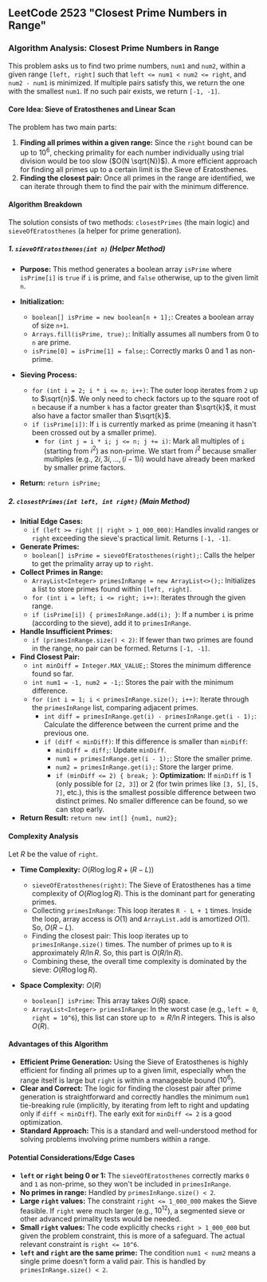 LeetCode 2523 "Closest Prime Numbers in Range"
---

### **Algorithm Analysis: Closest Prime Numbers in Range**

This problem asks us to find two prime numbers, `num1` and `num2`, within a given range `[left, right]` such that `left <= num1 < num2 <= right`, and `num2 - num1` is minimized. If multiple pairs satisfy this, we return the one with the smallest `num1`. If no such pair exists, we return `[-1, -1]`.

#### **Core Idea: Sieve of Eratosthenes and Linear Scan**

The problem has two main parts:
1.  **Finding all primes within a given range:** Since the `right` bound can be up to $10^6$, checking primality for each number individually using trial division would be too slow ($O(N \sqrt{N})$). A more efficient approach for finding all primes up to a certain limit is the Sieve of Eratosthenes.
2.  **Finding the closest pair:** Once all primes in the range are identified, we can iterate through them to find the pair with the minimum difference.

#### **Algorithm Breakdown**

The solution consists of two methods: `closestPrimes` (the main logic) and `sieveOfEratosthenes` (a helper for prime generation).

##### **1. `sieveOfEratosthenes(int n)` (Helper Method)**

* **Purpose:** This method generates a boolean array `isPrime` where `isPrime[i]` is `true` if `i` is prime, and `false` otherwise, up to the given limit `n`.
* **Initialization:**
    * `boolean[] isPrime = new boolean[n + 1];`: Creates a boolean array of size `n+1`.
    * `Arrays.fill(isPrime, true);`: Initially assumes all numbers from 0 to `n` are prime.
    * `isPrime[0] = isPrime[1] = false;`: Correctly marks 0 and 1 as non-prime.
* **Sieving Process:**
    * `for (int i = 2; i * i <= n; i++)`: The outer loop iterates from `2` up to $\sqrt{n}$. We only need to check factors up to the square root of `n` because if a number `k` has a factor greater than $\sqrt{k}$, it must also have a factor smaller than $\sqrt{k}$.
    * `if (isPrime[i])`: If `i` is currently marked as prime (meaning it hasn't been crossed out by a smaller prime).
        * `for (int j = i * i; j <= n; j += i)`: Mark all multiples of `i` (starting from $i^2$) as non-prime. We start from $i^2$ because smaller multiples (e.g., $2i, 3i, \dots, (i-1)i$) would have already been marked by smaller prime factors.

* **Return:** `return isPrime;`

##### **2. `closestPrimes(int left, int right)` (Main Method)**

* **Initial Edge Cases:**
    * `if (left >= right || right > 1_000_000)`: Handles invalid ranges or `right` exceeding the sieve's practical limit. Returns `[-1, -1]`.
* **Generate Primes:**
    * `boolean[] isPrime = sieveOfEratosthenes(right);`: Calls the helper to get the primality array up to `right`.
* **Collect Primes in Range:**
    * `ArrayList<Integer> primesInRange = new ArrayList<>();`: Initializes a list to store primes found within `[left, right]`.
    * `for (int i = left; i <= right; i++)`: Iterates through the given range.
    * `if (isPrime[i]) { primesInRange.add(i); }`: If a number `i` is prime (according to the sieve), add it to `primesInRange`.
* **Handle Insufficient Primes:**
    * `if (primesInRange.size() < 2)`: If fewer than two primes are found in the range, no pair can be formed. Returns `[-1, -1]`.
* **Find Closest Pair:**
    * `int minDiff = Integer.MAX_VALUE;`: Stores the minimum difference found so far.
    * `int num1 = -1, num2 = -1;`: Stores the pair with the minimum difference.
    * `for (int i = 1; i < primesInRange.size(); i++)`: Iterate through the `primesInRange` list, comparing adjacent primes.
        * `int diff = primesInRange.get(i) - primesInRange.get(i - 1);`: Calculate the difference between the current prime and the previous one.
        * `if (diff < minDiff)`: If this difference is smaller than `minDiff`:
            * `minDiff = diff;`: Update `minDiff`.
            * `num1 = primesInRange.get(i - 1);`: Store the smaller prime.
            * `num2 = primesInRange.get(i);`: Store the larger prime.
            * `if (minDiff <= 2) { break; }`: **Optimization:** If `minDiff` is 1 (only possible for `[2, 3]`) or 2 (for twin primes like `[3, 5]`, `[5, 7]`, etc.), this is the smallest possible difference between two distinct primes. No smaller difference can be found, so we can stop early.
* **Return Result:** `return new int[] {num1, num2};`

#### **Complexity Analysis**

Let $R$ be the value of `right`.

* **Time Complexity:** $O(R \log \log R + (R - L))$
    * `sieveOfEratosthenes(right)`: The Sieve of Eratosthenes has a time complexity of $O(R \log \log R)$. This is the dominant part for generating primes.
    * Collecting `primesInRange`: This loop iterates `R - L + 1` times. Inside the loop, array access is $O(1)$ and `ArrayList.add` is amortized $O(1)$. So, $O(R - L)$.
    * Finding the closest pair: This loop iterates up to `primesInRange.size()` times. The number of primes up to `R` is approximately $R/\ln R$. So, this part is $O(R/\ln R)$.
    * Combining these, the overall time complexity is dominated by the sieve: $O(R \log \log R)$.

* **Space Complexity:** $O(R)$
    * `boolean[] isPrime`: This array takes $O(R)$ space.
    * `ArrayList<Integer> primesInRange`: In the worst case (e.g., `left = 0`, `right = 10^6`), this list can store up to $\approx R/\ln R$ integers. This is also $O(R)$.

#### **Advantages of this Algorithm**

* **Efficient Prime Generation:** Using the Sieve of Eratosthenes is highly efficient for finding all primes up to a given limit, especially when the range itself is large but `right` is within a manageable bound ($10^6$).
* **Clear and Correct:** The logic for finding the closest pair after prime generation is straightforward and correctly handles the minimum `num1` tie-breaking rule (implicitly, by iterating from left to right and updating only if `diff < minDiff`). The early exit for `minDiff <= 2` is a good optimization.
* **Standard Approach:** This is a standard and well-understood method for solving problems involving prime numbers within a range.

#### **Potential Considerations/Edge Cases**

* **`left` or `right` being 0 or 1:** The `sieveOfEratosthenes` correctly marks `0` and `1` as non-prime, so they won't be included in `primesInRange`.
* **No primes in range:** Handled by `primesInRange.size() < 2`.
* **Large `right` values:** The constraint `right <= 1_000_000` makes the Sieve feasible. If `right` were much larger (e.g., $10^{12}$), a segmented sieve or other advanced primality tests would be needed.
* **Small `right` values:** The code explicitly checks `right > 1_000_000` but given the problem constraint, this is more of a safeguard. The actual relevant constraint is `right <= 10^6`.
* **`left` and `right` are the same prime:** The condition `num1 < num2` means a single prime doesn't form a valid pair. This is handled by `primesInRange.size() < 2`.
